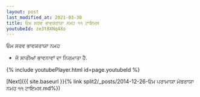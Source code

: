 ```yaml
---
layout: post
last_modified_at: 2021-03-30
title: ਓਮ ਸਰਵ ਭਾਵਕਰਾਯਾ ਨਮਹ ੧੧ ਟਾਇਮਸ
youtubeId: ze3tBXNq4Xo
---
```

 
 
 ਓਮ ਸਰਵ ਭਾਵਕਰਾਯਾ ਨਮਹ  
 
 -  ਜੋ ਸਾਰੀਆਂ ਭਾਵਨਾਵਾਂ ਦਾ ਨਿਰਮਾਤਾ ਹੈ. 
 
  
 
  
 
 
 
 
 
 


{% include youtubePlayer.html id=page.youtubeId %}
 
[Next]({{ site.baseurl }}{% link  split2/_posts/2014-12-26-ਓਮ ਪਰਾਮਾਯਾ ਮੰਥਰਾਯਾ ਨਮਹ ੧੧ ਟਾਇਮਸ.md%})
 
